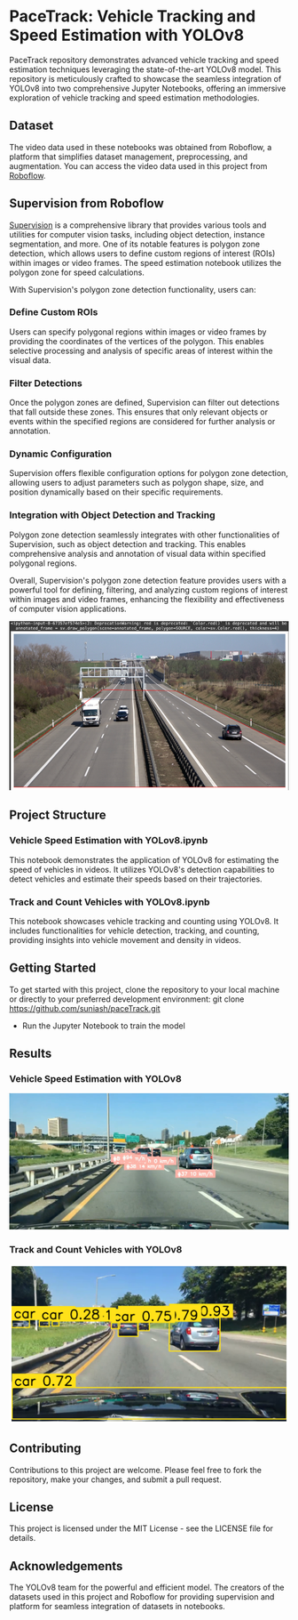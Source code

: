 
# PaceTrack: Vehicle Tracking and Speed Estimation with YOLOv8

PaceTrack repository demonstrates advanced vehicle tracking and speed estimation techniques leveraging the state-of-the-art YOLOv8 model. This repository is meticulously crafted to showcase the seamless integration of YOLOv8 into two comprehensive Jupyter Notebooks, offering an immersive exploration of vehicle tracking and speed estimation methodologies.

## Dataset

The video data used in these notebooks was obtained from Roboflow, a platform that simplifies dataset management, preprocessing, and augmentation. You can access the video data used in this project from [Roboflow](https://roboflow.com/).

## Supervision from Roboflow

[Supervision](https://supervision.roboflow.com/latest/) is a comprehensive library that provides various tools and utilities for computer vision tasks, including object detection, instance segmentation, and more. One of its notable features is polygon zone detection, which allows users to define custom regions of interest (ROIs) within images or video frames. The speed estimation notebook utilizes the polygon zone for speed calculations.

With Supervision's polygon zone detection functionality, users can:

### Define Custom ROIs

Users can specify polygonal regions within images or video frames by providing the coordinates of the vertices of the polygon. This enables selective processing and analysis of specific areas of interest within the visual data.

### Filter Detections

Once the polygon zones are defined, Supervision can filter out detections that fall outside these zones. This ensures that only relevant objects or events within the specified regions are considered for further analysis or annotation.

### Dynamic Configuration 

Supervision offers flexible configuration options for polygon zone detection, allowing users to adjust parameters such as polygon shape, size, and position dynamically based on their specific requirements.

### Integration with Object Detection and Tracking

Polygon zone detection seamlessly integrates with other functionalities of Supervision, such as object detection and tracking. This enables comprehensive analysis and annotation of visual data within specified polygonal regions.

Overall, Supervision's polygon zone detection feature provides users with a powerful tool for defining, filtering, and analyzing custom regions of interest within images and video frames, enhancing the flexibility and effectiveness of computer vision applications. 

![](/images/polygon_det.png)

## Project Structure

### Vehicle Speed Estimation with YOLov8.ipynb
 
This notebook demonstrates the application of YOLOv8 for estimating the speed of vehicles in videos. It utilizes YOLOv8's detection capabilities to detect vehicles and estimate their speeds based on their trajectories.

### Track and Count Vehicles with YOLOv8.ipynb

This notebook showcases vehicle tracking and counting using YOLOv8. It includes functionalities for vehicle detection, tracking, and counting, providing insights into vehicle movement and density in videos.

## Getting Started

To get started with this project, clone the repository to your local machine or directly to your preferred development environment: git clone https://github.com/suniash/paceTrack.git

- Run the Jupyter Notebook to train the model

## Results

### Vehicle Speed Estimation with YOLOv8

![](/images/speed_track.png)

### Track and Count Vehicles with YOLOv8

![](/images/car_count.png)

## Contributing
Contributions to this project are welcome. Please feel free to fork the repository, make your changes, and submit a pull request.

## License
This project is licensed under the MIT License - see the LICENSE file for details.

## Acknowledgements
The YOLOv8 team for the powerful and efficient model. The creators of the datasets used in this project and Roboflow for providing supervision and platform for seamless integration of datasets in notebooks.

